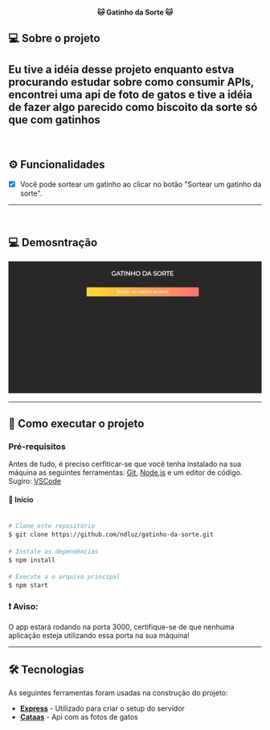 
<h4 align="center"> 
	🐱  Gatinho da Sorte 🐱
</h4>

## 💻 Sobre o projeto

Eu tive a idéia desse projeto enquanto estva procurando estudar sobre como consumir APIs,
encontrei uma api de foto de gatos e tive a idéia de fazer algo parecido como biscoito da sorte <strong> só que com gatinhos </strong>
---
<br>

## ⚙️ Funcionalidades
- [x] Você pode sortear um gatinho ao clicar no botão "Sortear um gatinho da sorte".
---
<br>

## 💻 Demosntração
<a href="">
  <img alt="Made by tgmarinho" src="ex.gif">
</a>

---

## 🚀 Como executar o projeto

### Pré-requisitos
Antes de tudo, é preciso cerfiticar-se que você tenha instalado na sua máquina as seguintes ferramentas: 
[Git](https://git-scm.com), [Node.js](https://nodejs.org/en/) e um editor de código. Sugiro: [VSCode](https://code.visualstudio.com/)

#### 🎲 Início

```bash

# Clone este repositório
$ git clone https://github.com/ndluz/gatinho-da-sorte.git

# Instale as dependências
$ npm install

# Execute a o arquivo principal
$ npm start

```

### ❗ Aviso:
 O app estará rodando na porta 3000, certifique-se de que nenhuma aplicação esteja utilizando essa porta na sua máquina!

---

## 🛠 Tecnologias

As seguintes ferramentas foram usadas na construção do projeto:


-   **[Express](https://expressjs.com/pt-br/)** - Utilizado para criar o setup do servidor
-   **[Cataas](https://cataas.com/#/)** - Api com as fotos de gatos
<br>
